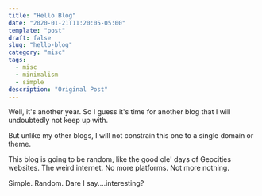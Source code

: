 ```yaml
---
title: "Hello Blog"
date: "2020-01-21T11:20:05-05:00"
template: "post"
draft: false
slug: "hello-blog"
category: "misc"
tags:
  - misc
  - minimalism
  - simple
description: "Original Post"
---
```


Well, it's another year. So I guess it's time for another blog that I will undoubtedly not keep up with.

But unlike my other blogs, I will not constrain this one to a single domain or theme. 

This blog is going to be random, like the good ole' days of Geocities websites. The weird internet. No more platforms. Not more nothing.

Simple. Random. Dare I say....interesting?